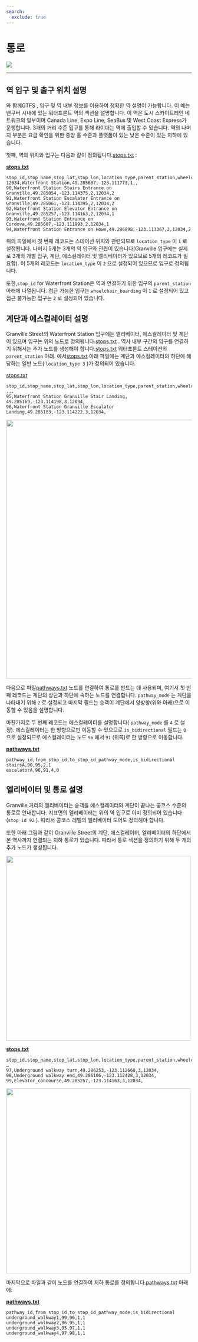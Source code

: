 ```yaml
---
search:
  exclude: true
---
```


# 통로

<img class="center" src="../../../assets/pathways-visual.jpg">

<hr/>

## 역 입구 및 출구 위치 설명

와 함께GTFS , 입구 및 역 내부 정보를 이용하여 정확한 역 설명이 가능합니다. 이 예는 밴쿠버 시내에 있는 워터프론트 역의 섹션을 설명합니다. 이 역은 도시 스카이트레인 네트워크의 일부이며 Canada Line, Expo Line, SeaBus 및 West Coast Express가 운행합니다. 3개의 거리 수준 입구를 통해 라이더는 역에 출입할 수 있습니다. 역의 나머지 부분은 요금 확인을 위한 중앙 홀 수준과 플랫폼이 있는 낮은 수준이 있는 지하에 있습니다.

첫째, 역의 위치와 입구는 다음과 같이 정의됩니다.[stops.txt](../../reference/#pathwaystxt) :

[**stops.txt**](../../reference/#stopstxt)

    stop_id,stop_name,stop_lat,stop_lon,location_type,parent_station,wheelchair_boarding
    12034,Waterfront Station,49.285687,-123.111773,1,,
    90,Waterfront Station Stairs Entrance on Granville,49.285054,-123.114375,2,12034,2
    91,Waterfront Station Escalator Entrance on Granville,49.285061,-123.114395,2,12034,2
    92,Waterfront Station Elevator Entrance on Granville,49.285257,-123.114163,2,12034,1
    93,Waterfront Station Entrance on Cordova,49.285607,-123.111993,2,12034,1
    94,Waterfront Station Entrance on Howe,49.286898,-123.113367,2,12034,2

위의 파일에서 첫 번째 레코드는 스테이션 위치와 관련되므로 `location_type` 이 `1` 로 설정됩니다. 나머지 5개는 3개의 역 입구와 관련이 있습니다(Granville 입구에는 실제로 3개의 개별 입구, 계단, 에스컬레이터 및 엘리베이터가 있으므로 5개의 레코드가 필요함). 이 5개의 레코드는 `location_type` 이 `2` 으로 설정되어 있으므로 입구로 정의됩니다.

또한,`stop_id` for Waterfront Station은 역과 연결하기 위한 입구의 `parent_station` 아래에 나열됩니다. 접근 가능한 입구는 `wheelchair_boarding` 이 `1` 로 설정되어 있고 접근 불가능한 입구는 `2` 로 설정되어 있습니다.

## 계단과 에스컬레이터 설명

Granville Street의 Waterfront Station 입구에는 엘리베이터, 에스컬레이터 및 계단이 있으며 입구는 위의 노드로 정의됩니다.[stops.txt](../../reference/#stopstxt) . 역사 내부 구간의 입구를 연결하기 위해서는 추가 노드를 생성해야 합니다.[stops.txt](../../reference/#stopstxt) 워터프론트 스테이션의 `parent_station` 아래. 에서[stops.txt]((../../reference/#stopstxt)) 아래 파일에는 계단과 에스컬레이터의 하단에 해당하는 일반 노드( `location_type 3` )가 정의되어 있습니다.

[stops.txt](../../reference/#stopstxt)

    stop_id,stop_name,stop_lat,stop_lon,location_type,parent_station,wheelchair_boarding
    ...
    95,Waterfront Station Granville Stair Landing, 49.285169,-123.114198,3,12034,
    96,Waterfront Station Granville Escalator Landing,49.285183,-123.114222,3,12034,

<img class="center" src="../../../assets/pathways.png" width="700px"/>

다음으로 파일[pathways.txt](../../reference/#pathwaystxt) 노드를 연결하여 통로를 만드는 데 사용되며, 여기서 첫 번째 레코드는 계단의 상단과 하단에 속하는 노드를 연결합니다. `pathway_mode` 는 계단을 나타내기 위해 `2` 로 설정되고 마지막 필드는 승객이 계단에서 양방향(위와 아래)으로 이동할 수 있음을 설명합니다.

마찬가지로 두 번째 레코드는 에스컬레이터를 설명합니다( `pathway_mode` 를 `4` 로 설정). 에스컬레이터는 한 방향으로만 이동할 수 있으므로 `is_bidirectional` 필드는 `0` 으로 설정되므로 에스컬레이터는 노드 `96` 에서 `91` (위쪽)로 한 방향으로 이동합니다.

[**pathways.txt**](../../reference/#pathwaystxt)

    pathway_id,from_stop_id,to_stop_id_pathway_mode,is_bidirectional
    stairsA,90,95,2,1
    escalatorA,96,91,4,0

## 엘리베이터 및 통로 설명

Granville 거리의 엘리베이터는 승객을 에스컬레이터와 계단이 끝나는 콩코스 수준의 통로로 안내합니다. 지표면의 엘리베이터는 위의 역 입구로 이미 정의되어 있습니다(`stop_id 92` ). 따라서 콩코스 레벨의 엘리베이터 도어도 정의해야 합니다.

또한 아래 그림과 같이 Granville Street의 계단, 에스컬레이터, 엘리베이터의 하단에서 본 역사까지 연결되는 지하 통로가 있습니다. 따라서 통로 섹션을 정의하기 위해 두 개의 추가 노드가 생성됩니다.

<img class="center" src="../../../assets/pathways-2.png" width="500px"/>

[**stops.txt**](../../reference/#stopstxt)

    stop_id,stop_name,stop_lat,stop_lon,location_type,parent_station,wheelchair_boarding
    …
    97,Underground walkway turn,49.286253,-123.112660,3,12034,
    98,Underground walkway end,49.286106,-123.112428,3,12034,
    99,Elevator_concourse,49.285257,-123.114163,3,12034,

<img class="center" src="../../../assets/pathways-3.png" width="500px"/>

마지막으로 파일과 같이 노드를 연결하여 지하 통로를 정의합니다.[pathways.txt](../../reference/#pathwaystxt) 아래에:

[**pathways.txt**](../../reference/#pathwaystxt)

    pathway_id,from_stop_id,to_stop_id_pathway_mode,is_bidirectional
    underground_walkway1,99,96,1,1
    underground_walkway2,96,95,1,1
    underground_walkway3,95,97,1,1
    underground_walkway4,97,98,1,1
